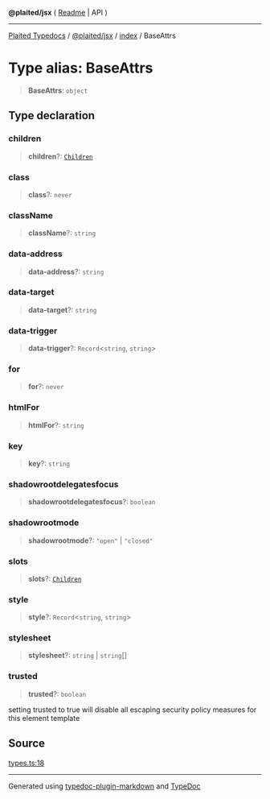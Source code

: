 **@plaited/jsx** ( [Readme](../../README.md) \| API )

***

[Plaited Typedocs](../../../../modules.md) / [@plaited/jsx](../../modules.md) / [index](../README.md) / BaseAttrs

# Type alias: BaseAttrs

> **BaseAttrs**: `object`

## Type declaration

### children

> **children**?: [`Children`](Children.md)

### class

> **class**?: `never`

### className

> **className**?: `string`

### data-address

> **data-address**?: `string`

### data-target

> **data-target**?: `string`

### data-trigger

> **data-trigger**?: `Record`\<`string`, `string`\>

### for

> **for**?: `never`

### htmlFor

> **htmlFor**?: `string`

### key

> **key**?: `string`

### shadowrootdelegatesfocus

> **shadowrootdelegatesfocus**?: `boolean`

### shadowrootmode

> **shadowrootmode**?: `"open"` \| `"closed"`

### slots

> **slots**?: [`Children`](Children.md)

### style

> **style**?: `Record`\<`string`, `string`\>

### stylesheet

> **stylesheet**?: `string` \| `string`[]

### trusted

> **trusted**?: `boolean`

setting trusted to true will disable all escaping security policy measures for this element template

## Source

[types.ts:18](https://github.com/plaited/plaited/blob/317e868/libs/jsx/src/types.ts#L18)

***

Generated using [typedoc-plugin-markdown](https://www.npmjs.com/package/typedoc-plugin-markdown) and [TypeDoc](https://typedoc.org/)
